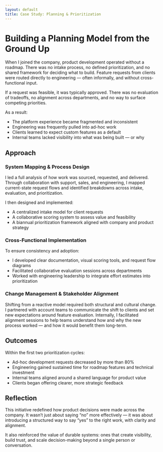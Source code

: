 ```yaml
---
layout: default
title: Case Study: Planning & Prioritization
---
```


# Building a Planning Model from the Ground Up

When I joined the company, product development operated without a roadmap. There was no intake process, no defined prioritization, and no shared framework for deciding what to build. Feature requests from clients were routed directly to engineering — often informally, and without cross-functional input.

If a request was feasible, it was typically approved. There was no evaluation of tradeoffs, no alignment across departments, and no way to surface competing priorities.

As a result:

- The platform experience became fragmented and inconsistent  
- Engineering was frequently pulled into ad-hoc work  
- Clients learned to expect custom features as a default  
- Internal teams lacked visibility into what was being built — or why


## Approach

### System Mapping & Process Design

I led a full analysis of how work was sourced, requested, and delivered. Through collaboration with support, sales, and engineering, I mapped current-state request flows and identified breakdowns across intake, evaluation, and prioritization.

I then designed and implemented:

- A centralized intake model for client requests  
- A collaborative scoring system to assess value and feasibility  
- A biannual prioritization framework aligned with company and product strategy  

### Cross-Functional Implementation

To ensure consistency and adoption:

- I developed clear documentation, visual scoring tools, and request flow diagrams  
- Facilitated collaborative evaluation sessions across departments  
- Worked with engineering leadership to integrate effort estimates into prioritization  

### Change Management & Stakeholder Alignment

Shifting from a reactive model required both structural and cultural change. I partnered with account teams to communicate the shift to clients and set new expectations around feature evaluation. Internally, I facilitated alignment sessions to help teams understand how and why the new process worked — and how it would benefit them long-term.

## Outcomes

Within the first two prioritization cycles:

- Ad-hoc development requests decreased by more than 80%  
- Engineering gained sustained time for roadmap features and technical investment  
- Internal teams aligned around a shared language for product value  
- Clients began offering clearer, more strategic feedback  

## Reflection

This initiative redefined how product decisions were made across the company. It wasn’t just about saying “no” more effectively — it was about introducing a structured way to say “yes” to the right work, with clarity and alignment.

It also reinforced the value of durable systems: ones that create visibility, build trust, and scale decision-making beyond a single person or conversation.
